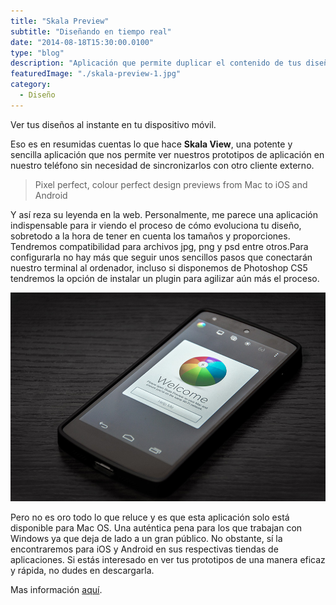 ```yaml
---
title: "Skala Preview"
subtitle: "Diseñando en tiempo real"
date: "2014-08-18T15:30:00.0100"
type: "blog"
description: "Aplicación que permite duplicar el contenido de tus diseños en tu dispositivo móvil"
featuredImage: "./skala-preview-1.jpg"
category:
  - Diseño
---
```


Ver tus diseños al instante en tu dispositivo móvil.

Eso es en resumidas cuentas lo que hace **Skala View**, una potente y sencilla aplicación que nos permite ver nuestros prototipos de aplicación en nuestro teléfono sin necesidad de sincronizarlos con otro cliente externo.

> Pixel perfect, colour perfect design previews from Mac to iOS and Android

Y así reza su leyenda en la web. Personalmente, me parece una aplicación indispensable para ir viendo el proceso de cómo evoluciona tu diseño, sobretodo a la hora de tener en cuenta los tamaños y proporciones. Tendremos compatibilidad para archivos jpg, png y psd entre otros.Para configurarla no hay más que seguir unos sencillos pasos que conectarán nuestro terminal al ordenador, incluso si disponemos de Photoshop CS5 tendremos la opción de instalar un plugin para agilizar aún más el proceso.

![Fotografía de la aplicación funcionando en mi teléfono](./skala-preview-2.jpg)

Pero no es oro todo lo que reluce y es que esta aplicación solo está disponible para Mac OS. Una auténtica pena para los que trabajan con Windows ya que deja de lado a un gran público. No obstante, sí la encontraremos para iOS y Android en sus respectivas tiendas de aplicaciones. Si estás interesado en ver tus prototipos de una manera eficaz y rápida, no dudes en descargarla.

Mas información [aquí](https://bjango.com/mac/skalapreview/).
